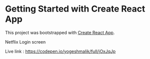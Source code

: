 # Getting Started with Create React App

This project was bootstrapped with [Create React App](https://github.com/facebook/create-react-app).

Netflix Login screen

Live link : https://codepen.io/yogeshmalik/full/jOxJqJp
